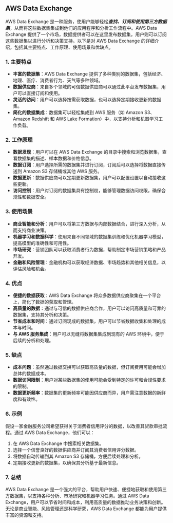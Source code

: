 ## AWS Data Exchange

AWS Data Exchange 是一种服务，使用户能够轻松***查找、订阅和使用第三方数据集***，从而将这些数据集集成到他们的应用程序和分析工作流程中。AWS Data Exchange 提供了一个市场，数据提供者可以在这里发布数据集，用户则可以订阅这些数据集以进行分析和决策支持。以下是对 AWS Data Exchange 的详细介绍，包括其主要特点、工作原理、使用场景和优缺点。

### 1. **主要特点**
- **丰富的数据集**：AWS Data Exchange 提供了多种类别的数据集，包括经济、地理、医疗、消费者行为、天气等多种领域。
- **数据供应商**：来自多个领域的可信数据供应商可以通过此平台发布数据集，用户可以直接订阅和使用。
- **灵活的访问**：用户可以选择按需获取数据，也可以选择定期接收更新的数据集。
- **简化的数据集成**：数据集可以轻松集成到 AWS 服务（如 Amazon S3、Amazon Redshift 和 AWS Lake Formation）中，以支持分析和机器学习工作负载。

### 2. **工作原理**
- **数据发现**：用户可以在 AWS Data Exchange 的目录中搜索和浏览数据集，查看数据集的描述、样本数据和价格信息。
- **数据订阅**：用户选择所需的数据集并进行订阅，订阅后可以选择将数据直接传送到 Amazon S3 存储桶或其他 AWS 服务。
- **数据更新**：数据供应商可以定期更新数据集，用户可以配置设置以自动接收这些更新。
- **访问控制**：用户对订阅的数据集具有控制权，能够管理数据访问权限，确保合规性和数据安全。

### 3. **使用场景**
- **商业智能和分析**：用户可以将第三方数据与内部数据结合，进行深入分析，从而支持商业决策。
- **机器学习和数据科学**：使用来自不同领域的数据集训练和优化机器学习模型，提高模型的准确性和可用性。
- **市场研究**：营销团队可以获取消费者行为数据，帮助制定市场营销策略和产品开发。
- **金融和风险管理**：金融机构可以获取经济数据、市场趋势和其他相关信息，以评估风险和机会。

### 4. **优点**
- **便捷的数据获取**：AWS Data Exchange 将众多数据供应商聚集在一个平台上，简化了数据的获取和管理。
- **高质量的数据**：通过与可信的数据供应商合作，用户可以访问高质量和可靠的数据集，支持其分析和决策。
- **节省成本和时间**：通过订阅现成的数据集，用户可以节省数据收集和处理的成本与时间。
- **与 AWS 服务集成**：用户可以无缝将数据集集成到现有的 AWS 环境中，便于后续的分析和处理。

### 5. **缺点**
- **成本问题**：虽然通过数据交换可以获取高质量的数据，但订阅费用可能会增加总体的数据成本。
- **数据访问限制**：用户对某些数据集的使用可能会受到特定的许可和合规性要求的限制。
- **数据更新频率**：数据集的更新频率可能因供应商而异，用户需注意数据的新鲜度和有效性。

### 6. **示例**
假设一家金融服务公司希望获得关于消费者信用评分的数据，以改善其贷款审批流程。通过 AWS Data Exchange，他们可以：
1. 在 AWS Data Exchange 中搜索相关数据集。
2. 选择一个信誉良好的数据供应商并订阅其消费者信用评分数据。
3. 将数据自动传输到其 Amazon S3 存储桶，方便后续处理和分析。
4. 定期接收更新的数据集，以确保其分析基于最新信息。

### 7. **总结**
AWS Data Exchange 是一个强大的平台，帮助用户快速、便捷地获取和使用第三方数据集，以支持各种分析、市场研究和机器学习任务。通过 AWS Data Exchange，用户可以节省时间和成本，利用高质量的数据推动业务决策和创新。无论是商业智能、风险管理还是科学研究，AWS Data Exchange 都能为用户提供丰富的资源和支持。